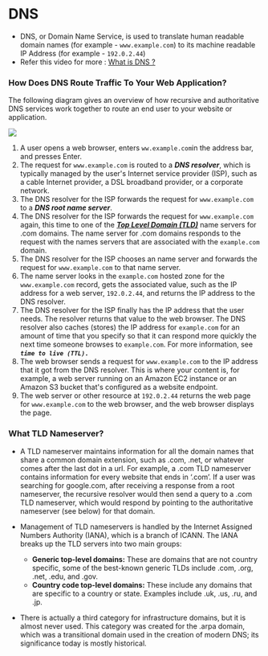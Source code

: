 # DNS
- DNS, or Domain Name Service, is used to translate human readable domain names (for example - `www.example.com`) to its machine readable IP Address (for example - `192.0.2.44`)
- Refer this video for more : [What is DNS ?](https://www.youtube.com/watch?v=e2xLV7pCOLI)

### How Does DNS Route Traffic To Your Web Application?

The following diagram gives an overview of how recursive and authoritative DNS services work together to route an end user to your website or application.

![](https://d1.awsstatic.com/Route53/how-route-53-routes-traffic.8d313c7da075c3c7303aaef32e89b5d0b7885e7c.png)

1.  A user opens a web browser, enters `ww.example.com`in the address bar, and presses Enter.
2.  The request for `www.example.com` is routed to a ***DNS resolver***, which is typically managed by the user's Internet service provider (ISP), such as a cable Internet provider, a DSL broadband provider, or a corporate network.
3.  The DNS resolver for the ISP forwards the request for `www.example.com` to a ***DNS root name server***.
4.  The DNS resolver for the ISP forwards the request for `www.example.com` again, this time to one of the ***[Top Level Domain (TLD)](https://github.com/anmolmanitripathi/Cyber-Security-Basics/blob/master/DAY-1/DNS.md#what-tld-nameserver)*** name servers for .com domains. The name server for .com domains responds to the request with the names servers that are associated with the `example.com` domain.
5.  The DNS resolver for the ISP chooses an name server and forwards the request for `www.example.com` to that name server.
6.  The name server looks in the `example.com` hosted zone for the `www.example.com` record, gets the associated value, such as the IP address for a web server, `192.0.2.44`, and returns the IP address to the DNS resolver.
7.  The DNS resolver for the ISP finally has the IP address that the user needs. The resolver returns that value to the web browser. The DNS resolver also caches (stores) the IP address for `example.com` for an amount of time that you specify so that it can respond more quickly the next time someone browses to `example.com`. For more information, see ***`time to live (TTL).`***
8.  The web browser sends a request for `www.example.com` to the IP address that it got from the DNS resolver. This is where your content is, for example, a web server running on an Amazon EC2 instance or an Amazon S3 bucket that's configured as a website endpoint.
9.  The web server or other resource at `192.0.2.44` returns the web page for `www.example.com` to the web browser, and the web browser displays the page.


### What TLD Nameserver?
- A TLD nameserver maintains information for all the domain names that share a common domain extension, such as .com, .net, or whatever comes after the last dot in a url. For example, a .com TLD nameserver contains information for every website that ends in ‘.com’. If a user was searching for google.com, after receiving a response from a root nameserver, the recursive resolver would then send a query to a .com TLD nameserver, which would respond by pointing to the authoritative nameserver (see below) for that domain.

- Management of TLD nameservers is handled by the Internet Assigned Numbers Authority (IANA), which is a branch of ICANN. The IANA breaks up the TLD servers into two main groups:

  - **Generic top-level domains:** These are domains that are not country specific, some of the best-known generic TLDs include .com, .org, .net, .edu, and .gov.
  - **Country code top-level domains:** These include any domains that are specific to a country or state. Examples include .uk, .us, .ru, and .jp.

- There is actually a third category for infrastructure domains, but it is almost never used. This category was created for the .arpa domain, which was a transitional domain used in the creation of modern DNS; its significance today is mostly historical.
